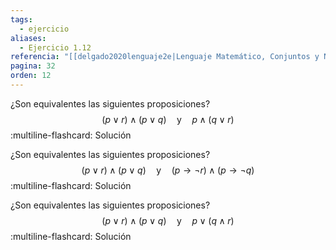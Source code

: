 ```yaml
---
tags:
  - ejercicio
aliases:
  - Ejercicio 1.12
referencia: "[[delgado2020lenguaje2e|Lenguaje Matemático, Conjuntos y Números (2a ed)]]"
pagina: 32
orden: 12
---
```

¿Son equivalentes las siguientes proposiciones?
$$
(p \lor r) \land (p \lor q)
\hspace{1em} \text{y} \hspace{1em}
p \land (q \lor r)
$$
:multiline-flashcard:
Solución

¿Son equivalentes las siguientes proposiciones?
$$
(p \lor r) \land (p \lor q)
\hspace{1em} \text{y} \hspace{1em}
(p \rightarrow \neg r) \land (p \rightarrow \neg q)
$$
:multiline-flashcard:
Solución

¿Son equivalentes las siguientes proposiciones?
$$
(p \lor r) \land (p \lor q)
\hspace{1em} \text{y} \hspace{1em}
p \lor (q \land r)
$$
:multiline-flashcard:
Solución

